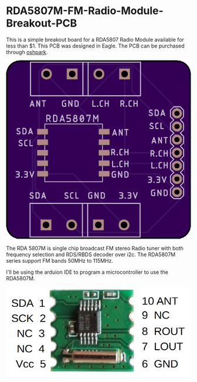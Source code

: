 # RDA5807M-FM-Radio-Module-Breakout-PCB

This is a simple breakout board for a RDA5807 Radio Module available for less than $1. This PCB was designed in Eagle. The PCB can be purchased through [oshpark](https://oshpark.com/shared_projects/gvh1B0PT).

![top view](https://github.com/hydronics2/RDA5807M-FM-Radio-Module-Breakout-PCB/blob/master/top_view.png)

The RDA 5807M is single chip broadcast FM stereo Radio tuner with both frequency selection and RDS/RBDS decoder over i2c. The RDA5807M series support FM bands 50MHz to 115MHz.

I'll be using the arduion IDE to program a microcontroller to use the RDA5807M.

![RDA5807](https://github.com/hydronics2/RDA5807M-FM-Radio-Module-Breakout-PCB/blob/master/RDA5807M.jpg)
